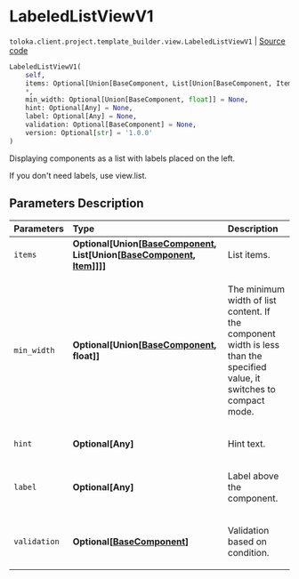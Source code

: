# LabeledListViewV1
`toloka.client.project.template_builder.view.LabeledListViewV1` | [Source code](https://github.com/Toloka/toloka-kit/blob/v1.1.0.post1/src/client/project/template_builder/view.py#L247)

```python
LabeledListViewV1(
    self,
    items: Optional[Union[BaseComponent, List[Union[BaseComponent, Item]]]] = None,
    *,
    min_width: Optional[Union[BaseComponent, float]] = None,
    hint: Optional[Any] = None,
    label: Optional[Any] = None,
    validation: Optional[BaseComponent] = None,
    version: Optional[str] = '1.0.0'
)
```

Displaying components as a list with labels placed on the left.


If you don't need labels, use view.list.

## Parameters Description

| Parameters | Type | Description |
| :----------| :----| :-----------|
`items`|**Optional\[Union\[[BaseComponent](toloka.client.project.template_builder.base.BaseComponent.md), List\[Union\[[BaseComponent](toloka.client.project.template_builder.base.BaseComponent.md), [Item](toloka.client.project.template_builder.view.LabeledListViewV1.Item.md)\]\]\]\]**|<p>List items.</p>
`min_width`|**Optional\[Union\[[BaseComponent](toloka.client.project.template_builder.base.BaseComponent.md), float\]\]**|<p>The minimum width of list content. If the component width is less than the specified value, it switches to compact mode.</p>
`hint`|**Optional\[Any\]**|<p>Hint text.</p>
`label`|**Optional\[Any\]**|<p>Label above the component.</p>
`validation`|**Optional\[[BaseComponent](toloka.client.project.template_builder.base.BaseComponent.md)\]**|<p>Validation based on condition.</p>
